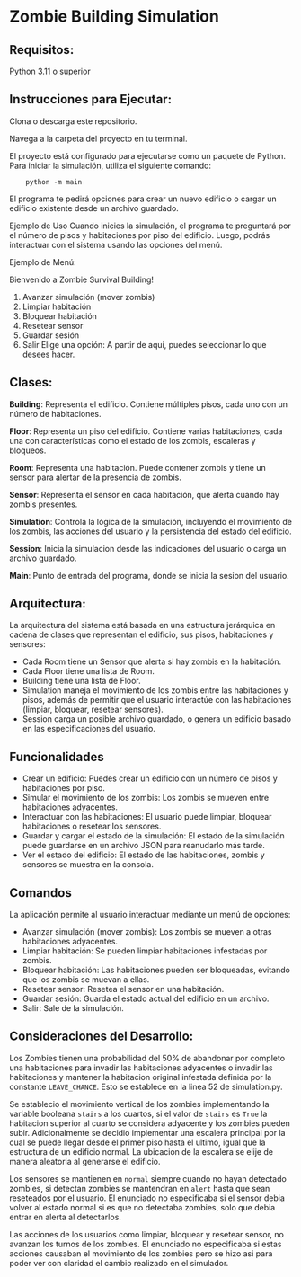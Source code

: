 # Zombie Building Simulation

## Requisitos:
Python 3.11 o superior

## Instrucciones para Ejecutar:

Clona o descarga este repositorio.

Navega a la carpeta del proyecto en tu terminal.

El proyecto está configurado para ejecutarse como un paquete de Python. Para iniciar la simulación, utiliza el siguiente comando:

```
    python -m main
```

El programa te pedirá opciones para crear un nuevo edificio o cargar un edificio existente desde un archivo guardado.

Ejemplo de Uso
Cuando inicies la simulación, el programa te preguntará por el número de pisos y habitaciones por piso del edificio. Luego, podrás interactuar con el sistema usando las opciones del menú.

Ejemplo de Menú:

Bienvenido a Zombie Survival Building!

1. Avanzar simulación (mover zombis)
2. Limpiar habitación
3. Bloquear habitación
4. Resetear sensor
5. Guardar sesión
6. Salir
Elige una opción:
A partir de aquí, puedes seleccionar lo que desees hacer.

## Clases:
**Building**: Representa el edificio. Contiene múltiples pisos, cada uno con un número de habitaciones.

**Floor**: Representa un piso del edificio. Contiene varias habitaciones, cada una con características como el estado de los zombis, escaleras y bloqueos.

**Room**: Representa una habitación. Puede contener zombis y tiene un sensor para alertar de la presencia de zombis.

**Sensor**: Representa el sensor en cada habitación, que alerta cuando hay zombis presentes.

**Simulation**: Controla la lógica de la simulación, incluyendo el movimiento de los zombis, las acciones del usuario y la persistencia del estado del edificio.

**Session**: Inicia la simulacion desde las indicaciones del usuario o carga un archivo guardado.

**Main**: Punto de entrada del programa, donde se inicia la sesion del usuario.

## Arquitectura:
La arquitectura del sistema está basada en una estructura jerárquica en cadena de clases que representan el edificio, sus pisos, habitaciones y sensores:

- Cada Room tiene un Sensor que alerta si hay zombis en la habitación.
- Cada Floor tiene una lista de Room.
- Building tiene una lista de Floor.
- Simulation maneja el movimiento de los zombis entre las habitaciones y pisos, además de permitir que el usuario interactúe con las habitaciones (limpiar, bloquear, resetear sensores).
- Session carga un posible archivo guardado, o genera un edificio basado en las especificaciones del usuario.

## Funcionalidades

- Crear un edificio: Puedes crear un edificio con un número de pisos y habitaciones por piso.
- Simular el movimiento de los zombis: Los zombis se mueven entre habitaciones adyacentes.
- Interactuar con las habitaciones: El usuario puede limpiar, bloquear habitaciones o resetear los sensores.
- Guardar y cargar el estado de la simulación: El estado de la simulación puede guardarse en un archivo JSON para reanudarlo más tarde.
- Ver el estado del edificio: El estado de las habitaciones, zombis y sensores se muestra en la consola.

## Comandos
La aplicación permite al usuario interactuar mediante un menú de opciones:

- Avanzar simulación (mover zombis): Los zombis se mueven a otras habitaciones adyacentes.
- Limpiar habitación: Se pueden limpiar habitaciones infestadas por zombis.
- Bloquear habitación: Las habitaciones pueden ser bloqueadas, evitando que los zombis se muevan a ellas.
- Resetear sensor: Resetea el sensor en una habitación.
- Guardar sesión: Guarda el estado actual del edificio en un archivo.
- Salir: Sale de la simulación.

## Consideraciones del Desarrollo:

Los Zombies tienen una probabilidad del 50% de abandonar por completo una habitaciones para invadir las habitaciones adyacentes o invadir las habitaciones y mantener la habitacion original infestada definida por la constante `LEAVE_CHANCE`.
Esto se establece en la linea 52 de simulation.py.

Se establecio el movimiento vertical de los zombies implementando la variable booleana `stairs` a los cuartos, si el valor de `stairs` es `True` la habitacion superior al cuarto se considera adyacente y los zombies pueden subir. Adicionalmente se decidio implementar una escalera principal por la cual se puede llegar desde el primer piso hasta el ultimo, igual que la estructura de un edificio normal. La ubicacion de la escalera se elije de manera aleatoria al generarse el edificio.

Los sensores se mantienen en `normal` siempre cuando no hayan detectado zombies, si detectan zombies se mantendran en `alert` hasta que sean reseteados por el usuario. El enunciado no especificaba si el sensor debia volver al estado normal si es que no detectaba zombies, solo que debia entrar en alerta al detectarlos.

Las acciones de los usuarios como limpiar, bloquear y resetear sensor, no avanzan los turnos de los zombies. El enunciado no especificaba si estas acciones causaban el movimiento de los zombies pero se hizo asi para poder ver con claridad el cambio realizado en el simulador.
